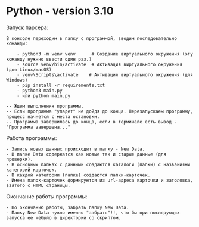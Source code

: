 # Python - version 3.10

Запуск парсера:

    В консоле переходим в папку с программой, вводим последовательно команды:
    
        - python3 -m venv venv      # Создание виртуального окружения (эту команду нужнно ввести один раз.)
        - source venv/bin/activate  # Активация виртуального окружения (для Linux/macOS)
        - venv\Scripts\activate    # Активация виртуального окружения (для Windows)
        - pip install -r requirements.txt
        - python3 main.py
        - или python main.py
    
    -- Ждем выполнения программы.
    -- Если программа "упадет" не дойдя до конца. Перезапускаем программу, процесс начнется с места остановки.
    -- Программа завершилась до конца, если в терминале есть вывод - "Программа завершена..."

Работа программы:

    - Запись новых данных происходит в папку - New Data.
    - В папке Data содержатся как новые так и старые данные (для проверки).
    - В основных папках с данными создаются каталоги (папки) с названиями категорий карточек.
    - В каждой категории (папке) создаются папки-карточек.
    - Имена папок-карточек формируются из url-адреса карточки и заголовка, взятого с HTML страницы.

Окончание работы программы:

    - По окончанию работы, забрать папку New Data.
    - Папку New Data нужно именно "забрать"!!, что бы при последующих запуска ее небыло в директории со скриптом.

